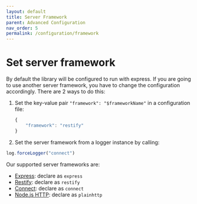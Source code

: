 ```yaml
---
layout: default
title: Server Framework
parent: Advanced Configuration
nav_order: 5
permalink: /configuration/framework
---
```


# Set server framework

By default the library will be configured to run with express. If you are going to use another server framework, you have to change the configuration accordingly. There are 2 ways to do this:

 1. Set the key-value pair `"framework": "$frameworkName"` in a configuration file:

    ```js
    {
        "framework": "restify"
    }
    ```

 2. Set the server framework from a logger instance by calling:

```js
log.forceLogger("connect") 
```

Our supported server frameworks are:

* [Express](https://expressjs.com/): declare as `express`
* [Restify](http://restify.com/): declare as `restify`
* [Connect](https://www.npmjs.com/package/connect): declare as `connect`
* [Node.js HTTP](https://nodejs.org/api/http.html): declare as `plainhttp`
